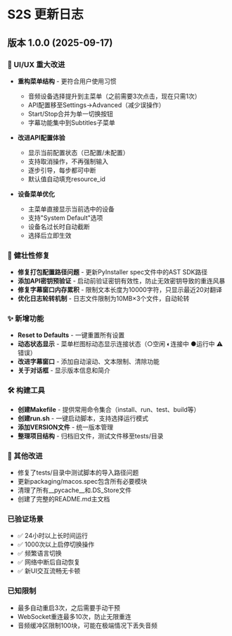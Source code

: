 # S2S 更新日志

## 版本 1.0.0 (2025-09-17)

### 🎨 UI/UX 重大改进
- **重构菜单结构** - 更符合用户使用习惯
  - 音频设备选择提升到主菜单（之前需要3次点击，现在只需1次）
  - API配置移至Settings→Advanced（减少误操作）
  - Start/Stop合并为单一切换按钮
  - 字幕功能集中到Subtitles子菜单
  
- **改进API配置体验**
  - 显示当前配置状态（已配置/未配置）
  - 支持取消操作，不再强制输入
  - 逐步引导，每步都可中断
  - 默认值自动填充resource_id

- **设备菜单优化**
  - 主菜单直接显示当前选中的设备
  - 支持"System Default"选项
  - 设备名过长时自动截断
  - 选择后立即生效

### 🔧 健壮性修复
- **修复打包配置路径问题** - 更新PyInstaller spec文件中的AST SDK路径
- **添加API密钥预验证** - 启动前验证密钥有效性，防止无效密钥导致的重连风暴
- **修复字幕窗口内存累积** - 限制文本长度为10000字符，只显示最近20对翻译
- **优化日志轮转机制** - 日志文件限制为10MB×3个文件，自动轮转

### ✨ 新增功能
- **Reset to Defaults** - 一键重置所有设置
- **动态状态显示** - 菜单栏图标动态显示连接状态（○空闲 ◐连接中 ●运行中 ⚠错误）
- **改进字幕窗口** - 添加自动滚动、文本限制、清除功能
- **关于对话框** - 显示版本信息和简介

### 🛠 构建工具
- **创建Makefile** - 提供常用命令集合（install、run、test、build等）
- **创建run.sh** - 一键启动脚本，支持选择运行模式
- **添加VERSION文件** - 统一版本管理
- **整理项目结构** - 归档旧文件，测试文件移至tests/目录

### 📝 其他改进
- 修复了tests/目录中测试脚本的导入路径问题
- 更新packaging/macos.spec包含所有必要模块
- 清理了所有__pycache__和.DS_Store文件
- 创建了完整的README.md主文档

### 已验证场景
- ✅ 24小时以上长时间运行
- ✅ 1000次以上启停切换操作
- ✅ 频繁语言切换
- ✅ 网络中断后自动恢复
- ✅ 新UI交互流畅无卡顿

### 已知限制
- 最多自动重启3次，之后需要手动干预
- WebSocket重连最多10次，防止无限重连
- 音频缓冲区限制100块，可能在极端情况下丢失音频
